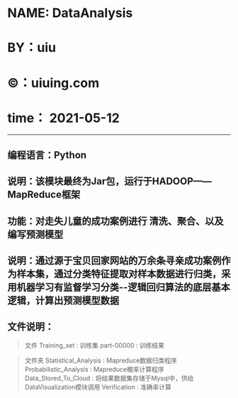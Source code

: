 # NAME: DataAnalysis
# BY：uiu
# ©️：uiuing.com
# time： 2021-05-12
---------------------------------------------------------
## 编程语言：Python
## 说明：该模块最终为Jar包，运行于HADOOP——MapReduce框架
## 功能：对走失儿童的成功案例进行 清洗、聚合、以及编写预测模型
## 说明：通过源于宝贝回家网站的万余条寻亲成功案例作为样本集，通过分类特征提取对样本数据进行归类，采用机器学习有监督学习分类--逻辑回归算法的底层基本逻辑，计算出预测模型数据

## 文件说明：
> 文件
    Training_set : 训练集
    part-00000 :  训练结果

> 文件夹
    Statistical_Analysis : Mapreduce数据归类程序
    Probabilistic_Analysis : Mapreduce概率计算程序
    Data_Stored_To_Cloud : 将结果数据集存储于Mysql中，供给DataVisualization模块调用
    Verification : 准确率计算